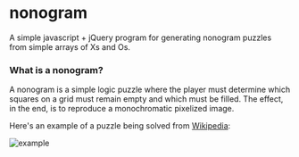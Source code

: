 # nonogram

A simple javascript + jQuery program for generating nonogram puzzles from simple arrays of Xs and Os.

### What is a nonogram?

A nonogram is a simple logic puzzle where the player must determine which squares on a grid must remain empty and which must be filled. The effect, in the end, is to reproduce a monochromatic pixelized image.

Here's an example of a puzzle being solved from [Wikipedia](https://en.wikipedia.org/wiki/Nonogram#/media/File:Paint_by_numbers_Animation.gif):

![example](https://upload.wikimedia.org/wikipedia/commons/6/64/Paint_by_numbers_Animation.gif "An example puzzle.")

